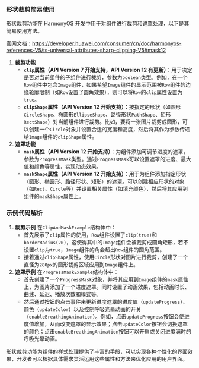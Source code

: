 ### 形状裁剪简易使用

形状裁剪功能在 HarmonyOS 开发中用于对组件进行裁剪和遮罩处理，以下是其简易使用方法。

官网文档：https://developer.huawei.com/consumer/cn/doc/harmonyos-references-V5/ts-universal-attributes-sharp-clipping-V5#mask12

1. **裁剪功能**
   - **`clip`属性（API Version 7 开始支持，API Version 12 有更新）**：用于决定是否对当前组件的子组件进行裁剪，参数为`boolean`类型。例如，在一个`Row`组件中包含`Image`组件，如果希望`Image`组件的显示范围被`Row`组件的边缘轮廓限制（如`Row`设置了圆角效果），则可以将`Row`的`clip`属性设置为`true`。
   - **`clipShape`属性（API Version 12 开始支持）**：按指定的形状（如圆形`CircleShape`、椭圆形`EllipseShape`、路径形状`PathShape`、矩形`RectShape`）对当前组件进行裁剪。比如，要将一张图片裁剪成圆形，可以创建一个`Circle`对象并设置合适的宽度和高度，然后将其作为参数传递给`Image`组件的`clipShape`属性。
2. **遮罩功能**
   - **`mask`属性（API Version 12 开始支持）**：为组件添加可调节进度的遮罩，参数为`ProgressMask`类型。通过`ProgressMask`可以设置遮罩的进度、最大值和颜色等属性，实现动态效果。
   - **`maskShape`属性（API Version 12 开始支持）**：用于为组件添加指定形状（圆形、椭圆形、路径形状、矩形）的遮罩。可以创建相应形状的对象（如`Rect`、`Circle`等）并设置相关属性（如填充颜色），然后将其应用到组件的`maskShape`属性上。

### 示例代码解析

1. **裁剪示例**
   在`ClipAndMaskExample`结构体中：
   - 首先展示了`clip`属性的使用，`Row`组件设置了`clip(true)`和`borderRadius(20)`，这使得其中的`Image`组件会被裁剪成圆角矩形，若不设置`clip`为`true`，`Image`组件的角会超出`Row`组件的圆角范围。
   - 接着通过`clipShape`属性，使用`Circle`形状对图片进行裁剪，创建了一个直径为`280px`的圆形裁剪区域应用到`Image`组件上。
2. **遮罩示例**
   在`ProgressMaskExample`结构体中：
   - 首先创建了一个`ProgressMask`对象，并将其应用到`Image`组件的`mask`属性上，为图片添加了一个进度遮罩。同时设置了动画效果，包括动画时长、曲线、延迟、播放次数和模式等。
   - 然后通过按钮的点击事件来更新进度遮罩的进度值（`updateProgress`）、颜色（`updateColor`）以及控制呼吸光晕动画的开关（`enableBreathingAnimation`）。例如，点击`updateProgress`按钮会使进度值增加，从而改变遮罩的显示效果；点击`updateColor`按钮会切换遮罩的颜色；点击`enableBreathingAnimation`按钮可以开启或关闭进度满时的呼吸光晕动画。

形状裁剪功能为组件的样式处理提供了丰富的手段，可以实现各种个性化的界面效果，开发者可以根据具体需求灵活运用这些属性和方法来优化应用的用户界面。